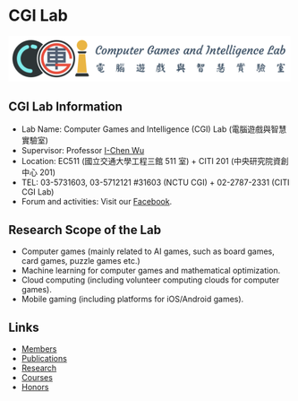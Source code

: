 # CGI Lab

<div class="row"><img src="assets/logo+text.svg" class="col-12 col-lg-6"></div>

## CGI Lab Information

- Lab Name: Computer Games and Intelligence (CGI) Lab (電腦遊戲與智慧實驗室)
- Supervisor: Professor [I-Chen Wu][icwu]
- Location: EC511 (國立交通大學工程三館 511 室) + CITI 201 (中央研究院資創中心 201)
- TEL: 03-5731603, 03-5712121 #31603 (NCTU CGI) + 02-2787-2331 (CITI CGI Lab)
- Forum and activities: Visit our [Facebook][cgilab_fb].

## Research Scope of the Lab

- Computer games (mainly related to AI games, such as board games, card games, puzzle games etc.)
- Machine learning for computer games and mathematical optimization.
- Cloud computing (including volunteer computing clouds for computer games).
- Mobile gaming (including platforms for iOS/Android games).

## Links

- [Members][members]
- [Publications][publications]
- [Research][research]
- [Courses][course]
- [Honors][honors]

[icwu]: https://icwu307.github.io
[cgilab_fb]: https://www.facebook.com/lab.cgi.7
[members]: members.html
[publications]: https://icwu307.github.io/publications.html
[research]: https://icwu307.github.io/research.html
[course]: https://icwu307.github.io/courses.html
[honors]: https://icwu307.github.io/icwu.github.io/honors.html
